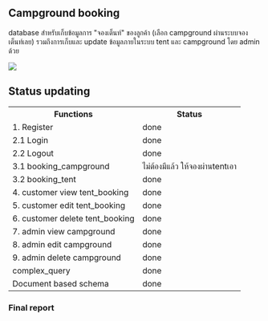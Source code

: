 ##  Campground booking

database สำหรับเก็บข้อมูลการ "จองเต็นท์" ของลูกค้า (เลือก campground ผ่านระบบจองเต็นท์เลย) รวมถึงการเก็บและ update ข้อมูลภายในระบบ tent และ campground โดย admin ด้วย

<img src="https://github.com/user-attachments/assets/6d11df5d-1eb9-4fd8-b8de-6902f0a4d0bd">

## Status updating

<table>
    <tr>
     <th colspan="11">Functions</th>
      <th colspan="11">Status</th>
    </tr>
 <tr>
  <td colspan="11">1. Register</td>
      <td colspan="11">done</td>
    </tr>
 <tr>
  <td colspan="11">2.1 Login</td>
      <td colspan="11">done</td>
    </tr>
    <tr>
   <td colspan="11">2.2 Logout</td>
      <td colspan="11">done</td>
    </tr>
    <tr>
  <td colspan="11">3.1 booking_campground</td>
      <td colspan="11">ไม่ต้องมีแล้ว ให้จองผ่านtentเอา</td>
    </tr>
  <tr>
  <td colspan="11">3.2 booking_tent</td>
      <td colspan="11">done</td>
    </tr>
    <tr>
  <td colspan="11">4. customer view tent_booking</td>
      <td colspan="11">done</td>
    </tr>
    <tr>
  <td colspan="11">5. customer edit tent_booking</td>
      <td colspan="11">done</td>
    </tr>
    <tr>
  <td colspan="11">6. customer delete tent_booking</td>
      <td colspan="11">done</td>
    </tr>
    <tr>
  <td colspan="11">7. admin view campground</td>
      <td colspan="11">done</td>
    </tr>
    <tr>
  <td colspan="11">8. admin edit campground</td>
      <td colspan="11">done</td>
    </tr>
    <tr>
  <td colspan="11">9. admin delete campground</td>
      <td colspan="11">done</td>
    </tr>
    <tr>
  <td colspan="11">complex_query</td>
      <td colspan="11">done</td>
    </tr>
    <tr>
  <td colspan="11">Document based schema</td>
      <td colspan="11">done</td>
    </tr>
</table>

### Final report

